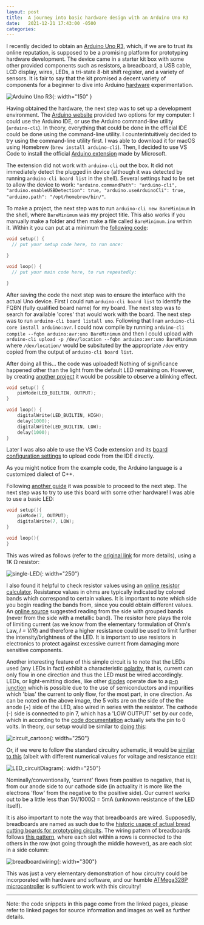 ```yaml
---
layout: post
title:  A journey into basic hardware design with an Arduino Uno R3
date:   2021-12-21 17:43:00 -0500
categories: 
---
```

I recently decided to obtain an [Arduino Uno R3](https://store-usa.arduino.cc/products/arduino-uno-rev3/), which, if we are to trust its online reputation, is supposed to be a promising platform for prototyping hardware development. The device came in a starter kit box with some other provided components such as resistors, a breadboard, a USB cable, LCD display, wires, LEDs, a tri-state 8-bit shift register, and a variety of sensors. It is fair to say that the kit promised a decent variety of components for a beginner to dive into Arduino [hardware](https://www.arduino.cc/en/uploads/Main/Arduino_Uno_Rev3-schematic.pdf) experimentation. 

![Arduino Uno R3](https://cdn.sparkfun.com//assets/parts/6/3/4/3/11021-01.jpg){: width="150" }

Having obtained the hardware, the next step was to set up a development environment. The [Arduino website](https://www.arduino.cc/en/software) provided two options for my computer: I could use the Arduino IDE, or use the Arduino command-line utility (`arduino-cli`). In theory, everything that could be done in the official IDE could be done using the command-line utility. I counterintuitively decided to try using the command-line utility first. I was able to download it for macOS using Homebrew (`brew install arduino-cli`). Then, I decided to use VS Code to install the official [Arduino extension](https://marketplace.visualstudio.com/items?itemName=vsciot-vscode.vscode-arduino) made by Microsoft.

The extension did not work with `arduino-cli` out the box. It did not immediately detect the plugged in device (although it was detected by running `arduino-cli board list` in the shell). Several settings had to be set to allow the device to work: `"arduino.commandPath": "arduino-cli", "arduino.enableUSBDetection": true, "arduino.useArduinoCli": true, "arduino.path": "/opt/homebrew/bin/"`.

To make a project, the next step was to run `arduino-cli new BareMinimum` in the shell, where `BareMinimum` was my project title. This also works if you manually make a folder and then make a file called `BareMinimum.ino` within it. Within it you can put at a minimum the [following code](https://www.arduino.cc/en/Tutorial/BuiltInExamples/BareMinimum):
```cpp
void setup() {
  // put your setup code here, to run once:

}

void loop() {
  // put your main code here, to run repeatedly:

}
```

After saving the code the next step was to ensure the interface with the actual Uno device. First I could run `arduino-cli board list` to identify the FQBN (fully qualified board name) for my board. The next step was to search for available 'cores' that would work with the board. The next step was to run `arduino-cli board listall uno`. Following that I ran `arduino-cli core install arduino:avr`. I could now compile by running `arduino-cli compile --fqbn arduino:avr:uno BareMinimum` and then I could upload with `arduino-cli upload -p /dev/location --fqbn arduino:avr:uno BareMinimum` where `/dev/location/` would be subsituted by the appropriate `/dev` entry copied from the output of `arduino-cli board list`. 

After doing all this... the code was uploaded! Nothing of significance happened other than the light from the default LED remaining on. However, by creating [another project](https://create.arduino.cc/projecthub/B45i/getting-started-with-arduino-cli-7652a5) it would be possible to observe a blinking effect. 
```cpp
void setup() {
    pinMode(LED_BUILTIN, OUTPUT);
}

void loop() {
    digitalWrite(LED_BUILTIN, HIGH);
    delay(1000);
    digitalWrite(LED_BUILTIN, LOW);
    delay(1000);
}
```

Later I was also able to use the VS Code extension and its [board configuration settings](https://maker.pro/arduino/tutorial/how-to-use-visual-studio-code-for-arduino) to upload code from the IDE directly.

As you might notice from the example code, the Arduino language is a customized dialect of C++.

Following [another guide](https://www.circuitbasics.com/arduino-7-segment-display-tutorial/) it was possible to proceed to the next step. The next step was to try to use this board with some other hardware! I was able to use a basic LED:
```cpp
void setup(){
    pinMode(7, OUTPUT);
    digitalWrite(7, LOW);
}

void loop(){ 
}
```

This was wired as follows (refer to the [original link](https://www.circuitbasics.com/arduino-7-segment-display-tutorial/) for more details), using a 1K Ω resistor:

![single-LED](https://www.circuitbasics.com/wp-content/uploads/2017/05/Arduino-7-Segment-Display-Tutorial-Cathode-to-GPIO.png){: width="250"}

I also found it helpful to check resistor values using an [online resistor calculator](https://www.digikey.com/en/resources/conversion-calculators/conversion-calculator-resistor-color-code). Resistance values in ohms are typically indicated by colored bands which correspond to certain values. It is important to note which side you begin reading the bands from, since you could obtain different values. An [online source](https://www.arrow.com/en/research-and-events/articles/resistor-color-code) suggested reading from the side with grouped bands (never from the side with a metallic band). The resistor here plays the role of limiting current (as we know from the elementary formulation of Ohm's Law, *I = V/R*) and therefore a higher resistance could be used to limit further the intensity/brightness of the LED. It is important to use resistors in electronics to protect against excessive current from damaging more sensitive components. 

Another interesting feature of this simple circuit is to note that the LEDs used (any LEDs in fact) exhibit a characteristic [polarity](https://www.switchelectronics.co.uk/blog/post/ledpolarity.html), that is, current can only flow in one direction and thus the LED must be wired accordingly. LEDs, or light-emitting diodes, like other [diodes](http://hyperphysics.phy-astr.gsu.edu/hbase/Solids/diod.html) operate due to a [p-n junction](https://en.wikipedia.org/wiki/P%E2%80%93n_junction) which is possible due to the use of semiconductors and impurities which 'bias' the current to only flow, for the most part, in one direction. As can be noted on the above image, the 5 volts are on the side of the the anode (+) side of the LED, also wired in series with the resistor. The cathode (-) side is connected to pin 7, which has a 'LOW OUTPUT' set by our code, which in according to the [code documentation](https://www.arduino.cc/reference/en/language/variables/constants/constants/) actually sets the pin to 0 volts. In theory, our setup would be similar to [doing this](https://learn.sparkfun.com/tutorials/light-emitting-diodes-leds/all):

![circuit_cartoon](https://cdn.sparkfun.com/assets/6/e/8/3/c/51f93d85757b7f2049270817.png){: width="250"}

Or, if we were to follow the standard circuitry schematic, it would be [similar to this](https://circuitdigest.com/electronic-circuits/simplle-led-circuit-diagram) <!--(http://www.electronicshobbyprojects.com/basic-circuits/simplest-led-circuit.html)--> (albeit with different numerical values for voltage and resistance etc):

![LED_circuitDiagram](https://circuitdigest.com/sites/default/files/circuitdiagram/simple-led-ckt_0.png){: width="250"}

Nominally/conventionally, 'current' flows from positive to negative, that is, from our anode side to our cathode side (in actuality it is more like the electrons 'flow' from the negative to the positive side). Our current works out to be a little less than 5V/1000Ω = 5mA (unknown resistance of the LED itself).

It is also important to note the way that breadboards are wired. Supposedly, breadboards are named as such due to the [historic usage of actual bread cutting boards for prototyping circuits](https://en.wikipedia.org/wiki/Breadboard#Evolution). The wiring pattern of breadboards follows [this pattern](https://www.sciencebuddies.org/science-fair-projects/references/how-to-use-a-breadboard), where each slot within a rows is connected to the others in the row (not going through the middle however), as are each slot in a side column: <!-- (http://wiring.org.co/learning/tutorials/breadboard/): -->

<!-- ![breadboard](http://wiring.org.co/learning/tutorials/breadboard/imgs/breadboard-02.jpg){: width="400"} -->
![breadboardwiring](https://cdn.sciencebuddies.org/G3Y7h5sApJ0v4eZPgHvycJ6-sRA=/300x469/-/https/www.sciencebuddies.org/Files/7326/6/breadboard-row-connections.png){: width="300"}

This was just a very elementary demonstration of how circuitry could be incorporated with hardware and software, and our humble [ATMega328P microcontroller](https://www.microchip.com/en-us/product/ATmega328P) is sufficient to work with this circuitry!

--------

Note: the code snippets in this page come from the linked pages, please refer to linked pages for source information and images as well as further details.
